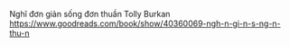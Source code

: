 Nghĩ đơn giản sống đơn thuần
	Tolly Burkan
	https://www.goodreads.com/book/show/40360069-ngh-n-gi-n-s-ng-n-thu-n